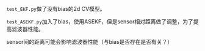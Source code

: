 `test_EKF.py`做了没有bias的2d CV模型。

`test_ASEKF.py`加入了bias，使用ASEKF，但是sensor相对距离做了调整，为了提高滤波器性能。

sensor间的距离可能会影响滤波器性能（与bias是否存在是否有关？）